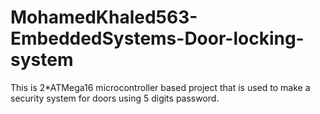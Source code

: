 # MohamedKhaled563-EmbeddedSystems-Door-locking-system
This is 2*ATMega16 microcontroller based project that is used to make a security system for doors using 5 digits password.
